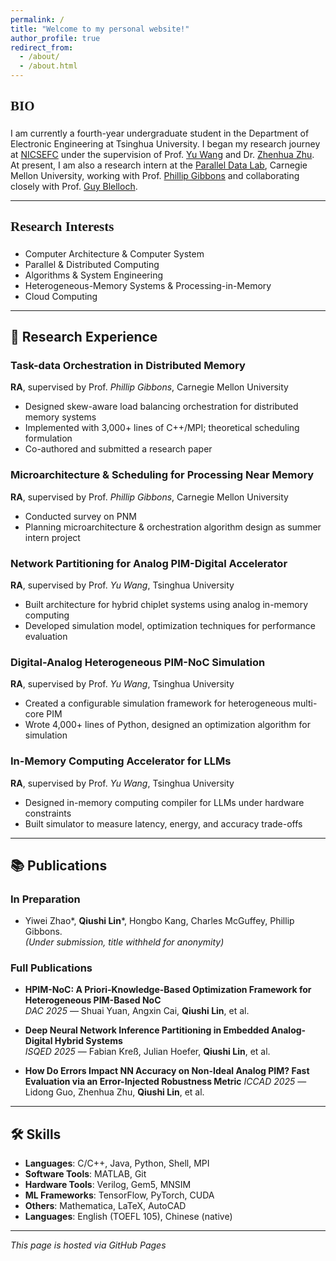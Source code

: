 ```yaml
---
permalink: /
title: "Welcome to my personal website!"
author_profile: true
redirect_from: 
  - /about/
  - /about.html
---
```



<h2 style="font-family:Times New Roman, serif; font-weight:600; border-bottom:none; padding-bottom:4px;">
BIO
</h2>

I am currently a fourth-year undergraduate student in the Department of Electronic Engineering at Tsinghua University. I began my research journey at [NICSEFC](https://nicsefc.ee.tsinghua.edu.cn/) under the supervision of Prof. [Yu Wang](https://web.ee.tsinghua.edu.cn/wangyu) and Dr. [Zhenhua Zhu](https://nicsefc.ee.tsinghua.edu.cn/people/ZhenhuaZhu). At present, I am also a research intern at the [Parallel Data Lab](https://www.pdl.cmu.edu/index.shtml), Carnegie Mellon University, working with Prof. [Phillip Gibbons](https://www.cs.cmu.edu/~gibbons/) and collaborating closely with Prof. [Guy Blelloch](https://www.cs.cmu.edu/~guyb/). 


---

<h2 style="font-family:Times New Roman, serif; font-weight:600; border-bottom:none; padding-bottom:4px;">
Research Interests
</h2>

- Computer Architecture & Computer System
- Parallel & Distributed Computing  
- Algorithms & System Engineering  
- Heterogeneous-Memory Systems & Processing-in-Memory  
- Cloud Computing  

---

## 🧪 Research Experience

### Task-data Orchestration in Distributed Memory  
**RA**, supervised by Prof. *Phillip Gibbons*, Carnegie Mellon University  
- Designed skew-aware load balancing orchestration for distributed memory systems  
- Implemented with 3,000+ lines of C++/MPI; theoretical scheduling formulation  
- Co-authored and submitted a research paper  

### Microarchitecture & Scheduling for Processing Near Memory  
**RA**, supervised by Prof. *Phillip Gibbons*, Carnegie Mellon University  
- Conducted survey on PNM  
- Planning microarchitecture & orchestration algorithm design as summer intern project  

### Network Partitioning for Analog PIM-Digital Accelerator  
**RA**, supervised by Prof. *Yu Wang*, Tsinghua University  
- Built architecture for hybrid chiplet systems using analog in-memory computing  
- Developed simulation model, optimization techniques for performance evaluation  

### Digital-Analog Heterogeneous PIM-NoC Simulation  
**RA**, supervised by Prof. *Yu Wang*, Tsinghua University  
- Created a configurable simulation framework for heterogeneous multi-core PIM  
- Wrote 4,000+ lines of Python, designed an optimization algorithm for simulation  

### In-Memory Computing Accelerator for LLMs  
**RA**, supervised by Prof. *Yu Wang*, Tsinghua University  
- Designed in-memory computing compiler for LLMs under hardware constraints  
- Built simulator to measure latency, energy, and accuracy trade-offs  

---

## 📚 Publications

### In Preparation  
- Yiwei Zhao\*, **Qiushi Lin**\*, Hongbo Kang, Charles McGuffey, Phillip Gibbons.  
  *(Under submission, title withheld for anonymity)*

### Full Publications  
- **HPIM-NoC: A Priori-Knowledge-Based Optimization Framework for Heterogeneous PIM-Based NoC**  
  *DAC 2025* — Shuai Yuan, Angxin Cai, **Qiushi Lin**, et al.

- **Deep Neural Network Inference Partitioning in Embedded Analog-Digital Hybrid Systems**  
  *ISQED 2025* — Fabian Kreß, Julian Hoefer, **Qiushi Lin**, et al.
  
- **How Do Errors Impact NN Accuracy on Non-Ideal Analog PIM? Fast Evaluation via an Error-Injected Robustness Metric**
  *ICCAD 2025* — Lidong Guo, Zhenhua Zhu, **Qiushi Lin**, et al.

---

## 🛠 Skills

- **Languages**: C/C++, Java, Python, Shell, MPI  
- **Software Tools**: MATLAB, Git  
- **Hardware Tools**: Verilog, Gem5, MNSIM  
- **ML Frameworks**: TensorFlow, PyTorch, CUDA  
- **Others**: Mathematica, LaTeX, AutoCAD  
- **Languages**: English (TOEFL 105), Chinese (native)

---

_This page is hosted via GitHub Pages_  

